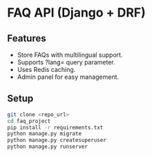 # FAQ API (Django + DRF)

## Features
- Store FAQs with multilingual support.
- Supports ?lang= query parameter.
- Uses Redis caching.
- Admin panel for easy management.

## Setup
```bash
git clone <repo_url>
cd faq_project
pip install -r requirements.txt
python manage.py migrate
python manage.py createsuperuser
python manage.py runserver
